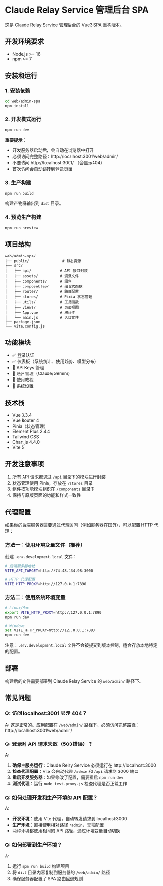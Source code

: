 # Claude Relay Service 管理后台 SPA

这是 Claude Relay Service 管理后台的 Vue3 SPA 重构版本。

## 开发环境要求

- Node.js >= 16
- npm >= 7

## 安装和运行

### 1. 安装依赖

```bash
cd web/admin-spa
npm install
```

### 2. 开发模式运行

```bash
npm run dev
```

**重要提示：**
- 开发服务器启动后，会自动在浏览器中打开
- 必须访问完整路径：http://localhost:3001/web/admin/
- 不要访问 http://localhost:3001/ （会显示404）
- 首次访问会自动跳转到登录页面

### 3. 生产构建

```bash
npm run build
```

构建产物将输出到 `dist` 目录。

### 4. 预览生产构建

```bash
npm run preview
```

## 项目结构

```
web/admin-spa/
├── public/               # 静态资源
├── src/
│   ├── api/             # API 接口封装
│   ├── assets/          # 资源文件
│   ├── components/      # 组件
│   ├── composables/     # 组合式函数
│   ├── router/          # 路由配置
│   ├── stores/          # Pinia 状态管理
│   ├── utils/           # 工具函数
│   ├── views/           # 页面视图
│   ├── App.vue          # 根组件
│   └── main.js          # 入口文件
├── package.json
└── vite.config.js
```

## 功能模块

- ✅ 登录认证
- ✅ 仪表板（系统统计、使用趋势、模型分布）
- 🚧 API Keys 管理
- 🚧 账户管理（Claude/Gemini）
- 🚧 使用教程
- 🚧 系统设置

## 技术栈

- Vue 3.3.4
- Vue Router 4
- Pinia（状态管理）
- Element Plus 2.4.4
- Tailwind CSS
- Chart.js 4.4.0
- Vite 5

## 开发注意事项

1. 所有 API 请求都通过 `/api` 目录下的模块进行封装
2. 状态管理使用 Pinia，存放在 `/stores` 目录
3. 组件按功能模块组织在 `/components` 目录下
4. 保持与原版页面的功能和样式一致性

## 代理配置

如果你的后端服务器需要通过代理访问（例如服务器在国外），可以配置 HTTP 代理：

### 方法一：使用环境变量文件（推荐）

创建 `.env.development.local` 文件：

```bash
# 后端服务器地址
VITE_API_TARGET=http://74.48.134.98:3000

# HTTP 代理配置
VITE_HTTP_PROXY=http://127.0.0.1:7890
```

### 方法二：使用系统环境变量

```bash
# Linux/Mac
export VITE_HTTP_PROXY=http://127.0.0.1:7890
npm run dev

# Windows
set VITE_HTTP_PROXY=http://127.0.0.1:7890
npm run dev
```

注意：`.env.development.local` 文件不会被提交到版本控制，适合存放本地特定的配置。

## 部署

构建后的文件需要部署到 Claude Relay Service 的 `web/admin/` 路径下。

## 常见问题

### Q: 访问 localhost:3001 显示 404？
A: 这是正常的。应用配置在 `/web/admin/` 路径下，必须访问完整路径：http://localhost:3001/web/admin/

### Q: 登录时 API 请求失败（500错误）？
A: 
1. **确保主服务运行**：Claude Relay Service 必须运行在 http://localhost:3000
2. **检查代理配置**：Vite 会自动代理 `/admin` 和 `/api` 请求到 3000 端口
3. **重启开发服务器**：如果修改了配置，需要重启 `npm run dev`
4. **测试代理**：运行 `node test-proxy.js` 检查代理是否正常工作

### Q: 如何处理开发和生产环境的 API 配置？
A: 
- **开发环境**：使用 Vite 代理，自动转发请求到 localhost:3000
- **生产环境**：直接使用相对路径 `/admin`，无需配置
- 两种环境都使用相同的 API 路径，通过环境变量自动切换

### Q: 如何部署到生产环境？
A: 
1. 运行 `npm run build` 构建项目
2. 将 `dist` 目录内容复制到服务器的 `/web/admin/` 路径
3. 确保服务器配置了 SPA 路由回退规则